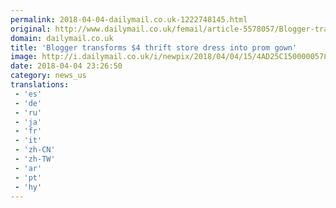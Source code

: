 ```yaml
---
permalink: 2018-04-04-dailymail.co.uk-1222748145.html
original: http://www.dailymail.co.uk/femail/article-5578057/Blogger-transforms-4-thrift-store-dress-prom-gown.html?ITO=1490&ns_mchannel=rss&ns_campaign=1490
domain: dailymail.co.uk
title: 'Blogger transforms $4 thrift store dress into prom gown'
image: http://i.dailymail.co.uk/i/newpix/2018/04/04/15/4AD25C1500000578-0-image-a-27_1522853531623.jpg
date: 2018-04-04 23:26:50
category: news_us
translations: 
 - 'es'
 - 'de'
 - 'ru'
 - 'ja'
 - 'fr'
 - 'it'
 - 'zh-CN'
 - 'zh-TW'
 - 'ar'
 - 'pt'
 - 'hy'
---
```



